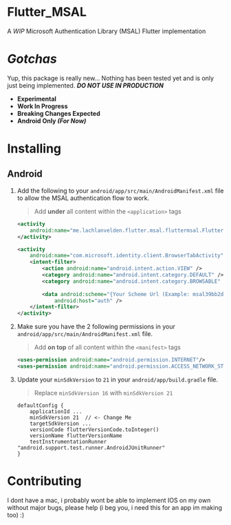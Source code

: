 # Flutter_MSAL
A *WIP* Microsoft Authentication Library (MSAL) Flutter implementation

# _Gotchas_
Yup, this package is really new... Nothing has been tested yet and is only just being implemented. _**DO NOT USE IN PRODUCTION**_
 - **Experimental**
 - **Work In Progress**
 - **Breaking Changes Expected**
 - **Android Only _(For Now)_**

# Installing

## Android
1.  Add the following to your `android/app/src/main/AndroidManifest.xml` file to allow the MSAL authentication flow to work. 
    > Add __under__ all content within the `<application>` tags
    ```xml
    <activity
        android:name="me.lachlanvelden.flutter.msal.fluttermsal.FlutterMsalActivity">
    </activity>

    <activity
        android:name="com.microsoft.identity.client.BrowserTabActivity">
        <intent-filter>
            <action android:name="android.intent.action.VIEW" />
            <category android:name="android.intent.category.DEFAULT" />
            <category android:name="android.intent.category.BROWSABLE" />
                
            <data android:scheme="{Your Scheme Url (Example: msal39bb2d8c-4385-4588-b291-82bcab072eaf)}"
                android:host="auth" />
        </intent-filter>
    </activity>
    ```
2. Make sure you have the 2 following permissions in your `android/app/src/main/AndroidManifest.xml` file.
    > Add __on top__ of all content within the `<manifest>` tags
    ```xml
    <uses-permission android:name="android.permission.INTERNET"/>
    <uses-permission android:name="android.permission.ACCESS_NETWORK_STATE"/>
    ```
3. Update your `minSdkVersion` to `21` in your `android/app/build.gradle` file.
    > Replace `minSdkVersion 16` with `minSdkVersion 21`
    ```
    defaultConfig {
        applicationId ...
        minSdkVersion 21  // <- Change Me
        targetSdkVersion ...
        versionCode flutterVersionCode.toInteger()
        versionName flutterVersionName
        testInstrumentationRunner "android.support.test.runner.AndroidJUnitRunner"
    }
    ```

# Contributing
I dont have a mac, i probably wont be able to implement IOS on my own without major bugs, please help (i beg you, i need this for an app im making too) :)